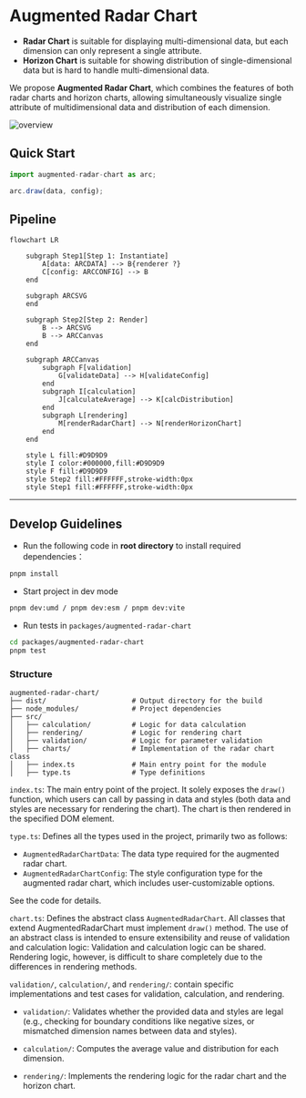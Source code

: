 # Augmented Radar Chart

- **Radar Chart** is suitable for displaying multi-dimensional data, but each dimension can only represent a single attribute.
- **Horizon Chart** is suitable for showing distribution of single-dimensional data but is hard to handle multi-dimensional data.


We propose **Augmented Radar Chart**, which combines the features of both radar charts and horizon charts, allowing simultaneously visualize single attribute of multidimensional data and distribution of each dimension.

![overview](https://github.com/user-attachments/assets/344ecd79-3ec8-4af5-a013-f19fa270fd33)

## Quick Start

```typescript
import augmented-radar-chart as arc;

arc.draw(data, config);
```
## Pipeline

```mermaid
flowchart LR

    subgraph Step1[Step 1: Instantiate]
        A[data: ARCDATA] --> B{renderer ?}
        C[config: ARCCONFIG] --> B
    end

    subgraph ARCSVG
    end

    subgraph Step2[Step 2: Render]
        B --> ARCSVG
        B --> ARCCanvas
    end

    subgraph ARCCanvas
        subgraph F[validation]
            G[validateData] --> H[validateConfig]
        end
        subgraph I[calculation]
            J[calculateAverage] --> K[calcDistribution]
        end
        subgraph L[rendering]
            M[renderRadarChart] --> N[renderHorizonChart]
        end
    end

    style L fill:#D9D9D9
    style I color:#000000,fill:#D9D9D9
    style F fill:#D9D9D9
    style Step2 fill:#FFFFFF,stroke-width:0px
    style Step1 fill:#FFFFFF,stroke-width:0px
```

---
## Develop Guidelines
- Run the following code in **root directory** to install required dependencies：
```bash
pnpm install
```
- Start project in dev mode
```bash
pnpm dev:umd / pnpm dev:esm / pnpm dev:vite
```
- Run tests in `packages/augmented-radar-chart`
```bash
cd packages/augmented-radar-chart
pnpm test
```

### Structure

```text
augmented-radar-chart/
├── dist/                     # Output directory for the build
├── node_modules/             # Project dependencies
├── src/
│   ├── calculation/          # Logic for data calculation
│   ├── rendering/            # Logic for rendering chart 
│   ├── validation/           # Logic for parameter validation
│   ├── charts/               # Implementation of the radar chart class
│   ├── index.ts              # Main entry point for the module
│   ├── type.ts               # Type definitions

```

`index.ts`: The main entry point of the project. It solely exposes the `draw()` function, which users can call by passing in data and styles (both data and styles are necessary for rendering the chart). The chart is then rendered in the specified DOM element.

`type.ts`: Defines all the types used in the project, primarily two as follows:
- `AugmentedRadarChartData`: The data type required for the augmented radar chart.
- `AugmentedRadarChartConfig`: The style configuration type for the augmented radar chart, which includes user-customizable options. 

See the code for details.

`chart.ts`: Defines the abstract class `AugmentedRadarChart`. All classes that extend AugmentedRadarChart must implement `draw()` method. The use of an abstract class is intended to ensure extensibility and reuse of validation and calculation logic:
Validation and calculation logic can be shared. Rendering logic, however, is difficult to share completely due to the differences in rendering methods.

`validation/`, `calculation/`, and `rendering/`: contain specific implementations and test cases for validation, calculation, and rendering.

- `validation/`: Validates whether the provided data and styles are legal (e.g., checking for boundary conditions like negative sizes, or mismatched dimension names between data and styles).

- `calculation/`: Computes the average value and distribution for each dimension.

- `rendering/`: Implements the rendering logic for the radar chart and the horizon chart.
